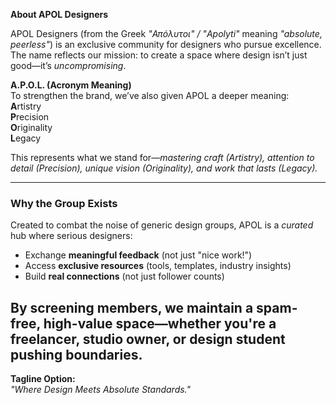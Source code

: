 **About APOL Designers**  

APOL Designers (from the Greek *"Απόλυτοι" / "Apolyti"* meaning *"absolute, peerless"*) is an exclusive community for designers who pursue excellence. The name reflects our mission: to create a space where design isn’t just good—it’s *uncompromising*.  

**A.P.O.L. (Acronym Meaning)**  
To strengthen the brand, we’ve also given APOL a deeper meaning:  
**A**rtistry  
**P**recision  
**O**riginality  
**L**egacy  

This represents what we stand for—*mastering craft (Artistry), attention to detail (Precision), unique vision (Originality), and work that lasts (Legacy).*  

---

### **Why the Group Exists**  
Created to combat the noise of generic design groups, APOL is a *curated* hub where serious designers:  
- Exchange **meaningful feedback** (not just "nice work!")  
- Access **exclusive resources** (tools, templates, industry insights)  
- Build **real connections** (not just follower counts)  

By screening members, we maintain a **spam-free, high-value** space—whether you're a freelancer, studio owner, or design student pushing boundaries.  
---  
**Tagline Option:**  
*"Where Design Meets Absolute Standards."*  

